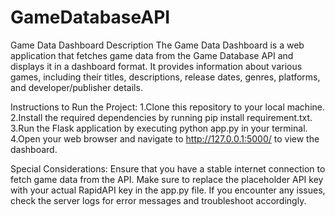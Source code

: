 # GameDatabaseAPI
Game Data Dashboard
Description
The Game Data Dashboard is a web application that fetches game data from the Game Database API and displays it in a dashboard format. It provides information about various games, including their titles, descriptions, release dates, genres, platforms, and developer/publisher details.

Instructions to Run the Project:
1.Clone this repository to your local machine.
2.Install the required dependencies by running pip install requirement.txt.
3.Run the Flask application by executing python app.py in your terminal.
4.Open your web browser and navigate to http://127.0.0.1:5000/ to view the dashboard.

Special Considerations:
Ensure that you have a stable internet connection to fetch game data from the API.
Make sure to replace the placeholder API key with your actual RapidAPI key in the app.py file.
If you encounter any issues, check the server logs for error messages and troubleshoot accordingly.
